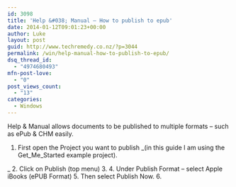 ```yaml
---
id: 3098
title: 'Help &#038; Manual – How to publish to epub'
date: 2014-01-12T09:01:23+00:00
author: Luke
layout: post
guid: http://www.techremedy.co.nz/?p=3044
permalink: /win/help-manual-how-to-publish-to-epub/
dsq_thread_id:
  - "4974680493"
mfn-post-love:
  - "0"
post_views_count:
  - "13"
categories:
  - Windows
---
```

Help & Manual allows documents to be published to multiple formats – such as ePub & CHM easily. 

  1. First open the Project you want to publish _(in this guide I am using the Get\_Me\_Started example project).
  
_ 
  2. Click on Publish (top menu) 
  3. 
  4. Under Publish Format – select Apple iBooks (ePUB Format) 
  5. Then select Publish Now. 
  6.